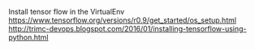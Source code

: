 Install tensor flow in the VirtualEnv
https://www.tensorflow.org/versions/r0.9/get_started/os_setup.html
http://trimc-devops.blogspot.com/2016/01/installing-tensorflow-using-python.html

